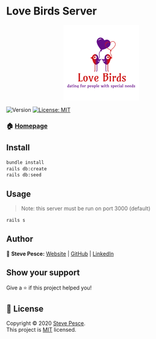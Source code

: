 # Love Birds Server
<p align="center">
  <img src="https://raw.githubusercontent.com/sPesce/Love_Birds_Client/master/src/images/logoBig.png"/>
</p>
<p>
  <img alt="Version" src="https://img.shields.io/badge/version-0.1.0-blue.svg?cacheSeconds=2592000" />
  <a href="https://choosealicense.com/licenses/mit/" target="_blank">
    <img alt="License: MIT" src="https://img.shields.io/badge/License-MIT-yellow.svg" />
  </a>
</p>

### 🏠 [Homepage](https://github.com/sPesce/Love_Birds_Client)

## Install
```sh
bundle install
rails db:create
rails db:seed
```

## Usage
> Note: this server must be run on port 3000 (default)
```sh
rails s
```

## Author

👤 **Steve Pesce:** [Website](https://medium.com/@stevepesce879) |  [GitHub](https://gist.github.com/sPesce) | 
[LinkedIn](https://www.linkedin.com/in/steve-pesce/)

## Show your support

Give a ⭐️ if this project helped you!

## 📝 License

Copyright © 2020 [Steve Pesce](https://gist.github.com/sPesce).<br />
This project is [MIT](https://choosealicense.com/licenses/mit/) licensed.
